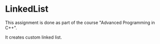 # LinkedList
This assignment is done as part of the course "Advanced Programming in C++".

It creates custom linked list.
